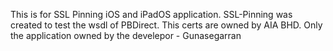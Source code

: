 This is for SSL Pinning iOS and iPadOS application. SSL-Pinning was created to test the wsdl of PBDirect.
This  certs are owned by AIA BHD. Only the application owned by the develepor  - Gunasegarran
